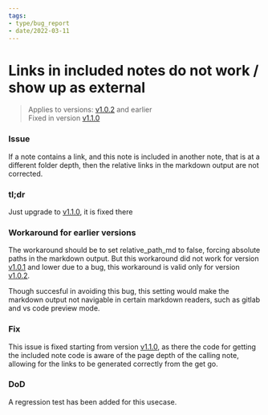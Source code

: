 ```yaml
---
tags:
- type/bug_report
- date/2022-03-11
---
```

   
# Links in included notes do not work / show up as external   
> Applies to versions: [v1.0.2](../Changelog/v1.0.2.md) and earlier   
> Fixed in version [v1.1.0](../Changelog/v1.1.0.md)   
   
### Issue   
If a note contains a link, and this note is included in another note, that is at a different folder depth, then the relative links in the markdown output are not corrected.   
   
### tl;dr   
Just upgrade to [v1.1.0](../Changelog/v1.1.0.md), it is fixed there   
   
### Workaround for earlier versions   
The workaround should be to set relative_path_md to false, forcing absolute paths in the markdown output. But this workaround did not work for version [v1.0.1](../Changelog/v1.0.1.md) and lower due to a bug, this workaround is valid only for version [v1.0.2](../Changelog/v1.0.2.md).   
   
Though succesful in avoiding this bug, this setting would make the markdown output not navigable in certain markdown readers, such as gitlab and vs code preview mode.   
   
### Fix   
This issue is fixed starting from version [v1.1.0](../Changelog/v1.1.0.md), as there the code for getting the included note code is aware of the page depth of the calling note, allowing for the links to be generated correctly from the get go.   
   
### DoD   
A regression test has been added for this usecase.